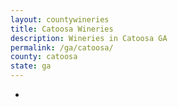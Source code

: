```yaml
---
layout: countywineries
title: Catoosa Wineries
description: Wineries in Catoosa GA
permalink: /ga/catoosa/
county: catoosa
state: ga
---
```

-
